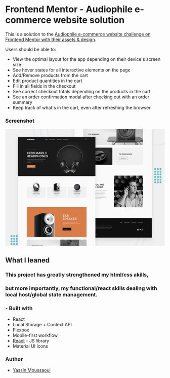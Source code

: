 # Frontend Mentor - Audiophile e-commerce website solution

This is a solution to the [Audiophile e-commerce website challenge on Frontend Mentor with their assets & design](https://www.frontendmentor.io/challenges/audiophile-ecommerce-website-C8cuSd_wx).



Users should be able to:

-   View the optimal layout for the app depending on their device's screen size
-   See hover states for all interactive elements on the page
-   Add/Remove products from the cart
-   Edit product quantities in the cart
-   Fill in all fields in the checkout
-   See correct checkout totals depending on the products in the cart
-   See an order confirmation modal after checking out with an order summary
-   Keep track of what's in the cart, even after refreshing the browser 

### Screenshot

![screenshot](./src/assets/randomImages/preview.jpg)

## What I leaned
 ### This project has greatly strengthened my html/css akills,
 ### but more importantly, my functional/react skills dealing with local host/global state management. 



 
### - Built with

-   React
-   Local Storage + Context API
-   Flexbox
-   Mobile-first workflow
-   [React](https://reactjs.org/) - JS library
-   Material UI Icons


### Author
-   [Yassin Moussaoui](https://yassinweb.dev/)
